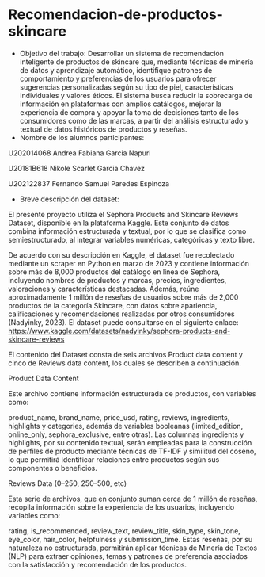 # Recomendacion-de-productos-skincare

- Objetivo del trabajo:
Desarrollar un sistema de recomendación inteligente de productos de skincare que, mediante técnicas de minería de datos y aprendizaje automático, identifique patrones de comportamiento y preferencias de los usuarios para ofrecer sugerencias personalizadas según su tipo de piel, características individuales y valores éticos. El sistema busca reducir la sobrecarga de información en plataformas con amplios catálogos, mejorar la experiencia de compra y apoyar la toma de decisiones tanto de los consumidores como de las marcas, a partir del análisis estructurado y textual de datos históricos de productos y reseñas.
-  Nombre de los alumnos participantes:
  
U202014068        Andrea Fabiana Garcia Napuri

U20181B618        Nikole Scarlet Garcia Chavez

U202122837      	Fernando Samuel Paredes Espinoza

-  Breve descripción del dataset:
  
El presente proyecto utiliza el Sephora Products and Skincare Reviews Dataset, disponible en la plataforma Kaggle. Este conjunto de datos combina información estructurada y textual, por lo que se clasifica como semiestructurado, al integrar variables numéricas, categóricas y texto libre.

De acuerdo con su descripción en Kaggle, el dataset fue recolectado mediante un scraper en Python en marzo de 2023 y contiene información sobre más de 8,000 productos del catálogo en línea de Sephora, incluyendo nombres de productos y marcas, precios, ingredientes, valoraciones y características destacadas. Además, reúne aproximadamente 1 millón de reseñas de usuarios sobre más de 2,000 productos de la categoría Skincare, con datos sobre apariencia, calificaciones y recomendaciones realizadas por otros consumidores (Nadyinky, 2023).
El dataset puede consultarse en el siguiente enlace: https://www.kaggle.com/datasets/nadyinky/sephora-products-and-skincare-reviews 

El contenido del Dataset consta de seis archivos Product data content y cinco de Reviews data content, los cuales se describen a continuación.

  Product Data Content
  
Este archivo contiene información estructurada de productos, con variables como:

product_name, brand_name, price_usd, rating, reviews, ingredients, highlights y categories, además de variables booleanas (limited_edition, online_only, sephora_exclusive, entre otras). Las columnas ingredients y highlights, por su contenido textual, serán empleadas para la construcción de perfiles de producto mediante técnicas de TF-IDF y similitud del coseno, lo que permitirá identificar relaciones entre productos según sus componentes o beneficios.

  Reviews Data (0–250, 250–500, etc)
  
Esta serie de archivos, que en conjunto suman cerca de 1 millón de reseñas, recopila información sobre la experiencia de los usuarios, incluyendo variables como:

rating, is_recommended, review_text, review_title, skin_type, skin_tone, eye_color, hair_color, helpfulness y submission_time. Estas reseñas, por su naturaleza no estructurada, permitirán aplicar técnicas de Minería de Textos (NLP) para extraer opiniones, temas y patrones de preferencia asociados con la satisfacción y recomendación de los productos.
